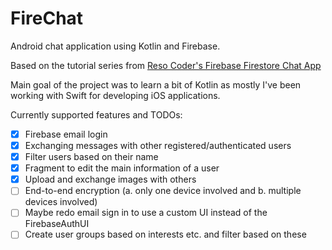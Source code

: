 # FireChat
Android chat application using Kotlin and Firebase.

Based on the tutorial series from [Reso Coder's Firebase Firestore Chat App](https://www.youtube.com/watch?v=uB7WeED1d1w&list=PLB6lc7nQ1n4h5tzT3tu_YSy9VNrVUR_4W)

Main goal of the project was to learn a bit of Kotlin as mostly I've been working with Swift for developing iOS applications.

Currently supported features and TODOs:

- [x] Firebase email login
- [x] Exchanging messages with other registered/authenticated users
- [x] Filter users based on their name
- [x] Fragment to edit the main information of a user
- [x] Upload and exchange images with others
- [ ] End-to-end encryption (a. only one device involved and b. multiple devices involved)
- [ ] Maybe redo email sign in to use a custom UI instead of the FirebaseAuthUI
- [ ] Create user groups based on interests etc. and filter based on these
